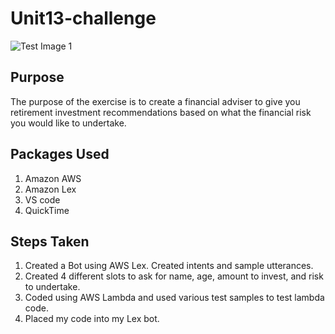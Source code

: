 # Unit13-challenge


![Test Image 1](3DTest.png)

## Purpose

The purpose of the exercise is to create a financial adviser to give you retirement investment recommendations based on what the financial risk you would like to undertake.

## Packages Used

1. Amazon AWS
2. Amazon Lex
3. VS code
4. QuickTime

## Steps Taken

1. Created a Bot using AWS Lex. Created intents and sample utterances.
2. Created 4 different slots to ask for name, age, amount to invest, and risk to undertake.
3. Coded using AWS Lambda and used various test samples to test lambda code.
4. Placed my code into my Lex bot.

